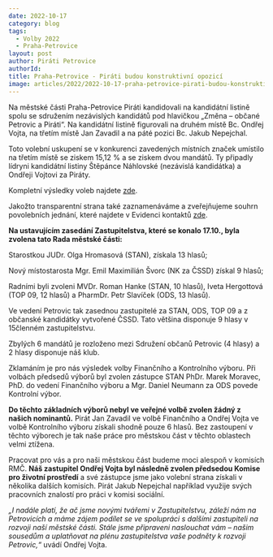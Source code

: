 ```yaml
---
date: 2022-10-17
category: blog
tags: 
  - Volby 2022
  - Praha-Petrovice
layout: post
author: Piráti Petrovice
authorId: 
title: Praha-Petrovice - Piráti budou konstruktivní opozicí
image: articles/2022/2022-10-17-praha-petrovice-pirati-budou-konstruktivni-opozici.md.jpg
---
```


Na městské části Praha-Petrovice Piráti kandidovali na kandidátní listině spolu se sdružením nezávislých kandidátů pod hlavičkou „Změna – občané Petrovic a Piráti“. Na kandidátní listině figurovali na druhém místě Bc. Ondřej Vojta, na třetím místě Jan Zavadil a na páté pozici Bc. Jakub Nepejchal.

Toto volební uskupení se v konkurenci zavedených místních značek umístilo na třetím místě se ziskem 15,12 % a se ziskem dvou mandátů. Ty připadly lídryni kandidátní listiny Štěpánce Náhlovské (nezávislá kandidátka) a Ondřeji Vojtovi za Piráty.

Kompletní výsledky voleb najdete [zde](https://volby.cz/pls/kv2022/kv1111?xjazyk=CZ&xid=1&xdz=5&xnumnuts=1100&xobec=547395&xstat=0&xvyber=0). 

Jakožto transparentní strana také zaznamenáváme a zveřejňujeme souhrn povolebních jednání, které najdete v Evidenci kontaktů [zde](https://evidence.pirati.cz/report/6609/).

**Na ustavujícím zasedání Zastupitelstva, které se konalo 17.10., byla zvolena tato Rada městské části:**

Starostkou JUDr. Olga Hromasová (STAN), získala 13 hlasů;

Nový místostarosta Mgr. Emil Maximilián Švorc (NK za ČSSD) získal 9 hlasů;

Radními byli zvoleni MVDr. Roman Hanke (STAN, 10 hlasů), Iveta Hergottová (TOP 09, 12 hlasů) a PharmDr. Petr Slavíček (ODS, 13 hlasů).

Ve vedení Petrovic tak zasednou zastupitelé za STAN, ODS, TOP 09 a z občanské kandidátky vytvořené ČSSD. Tato většina disponuje 9 hlasy v 15členném zastupitelstvu. 

Zbylých 6 mandátů je rozloženo mezi Sdružení občanů Petrovic (4 hlasy) a 2 hlasy disponuje náš klub.

Zklamáním je pro nás výsledek volby Finančního a Kontrolního výboru. Při volbách předsedů výborů byl zvolen zástupce STAN PhDr. Marek Moravec, PhD. do vedení Finančního výboru a Mgr. Daniel Neumann za ODS povede Kontrolní výbor.

**Do těchto základních výborů nebyl ve veřejné volbě zvolen žádný z našich nominantů.** Pirát Jan Zavadil ve volbě Finančního a Ondřej Vojta ve volbě Kontrolního výboru získali shodně pouze 6 hlasů. Bez zastoupení v těchto výborech je tak naše práce pro městskou část v těchto oblastech velmi ztížena.

Pracovat pro vás a pro naši městskou část budeme moci alespoň v komisích RMČ. **Náš zastupitel Ondřej Vojta byl následně zvolen předsedou Komise pro životní prostředí** a své zástupce jsme jako volební strana získali v několika dalších komisích. Pirát Jakub Nepejchal například využije svých pracovních znalostí pro práci v komisi sociální.

*„I nadále platí, že ač jsme novými tvářemi v Zastupitelstvu, záleží nám na Petrovicích a máme zájem podílet se ve spolupráci s dalšími zastupiteli na rozvoji naší městské části. Stále jsme připraveni naslouchat vám – našim sousedům a uplatňovat na plénu zastupitelstva vaše podněty k rozvoji Petrovic,“* uvádí Ondřej Vojta.
